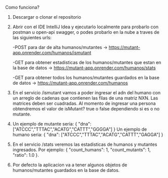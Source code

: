 Como funciona?

1) Descargar o clonar el repositorio
   
2) Abrir con el IDE IntelliJ Idea y ejecutarlo localmente para probarlo con postman u open-api swagger, o podes probarlo en la nube a traves de las siguientes urls:
   
   -POST para dar de alta humanos/mutantes -> https://mutant-app.onrender.com/humanos/ismutant
   
   -GET para obtener estadisticas de los humanos/mutantes que estan en la base de datos -> https://mutant-app.onrender.com/humanos/stats
   
   -GET para obtener todos los humanos/mutantes guardados en la base de datos -> https://mutant-app.onrender.com/humanos
   
3) En el servicio /ismutant vamos a poder ingresar el adn del humano con un arreglo de cadenas que contienen las filas de una matriz NXN. Las matrices deben ser cuadradas. Al momento de ingresar una persona obtendremos el valor de isMutant? true o false dependiendo si es o no mutante.

4) Un ejemplo de mutante seria: { "dna": ["ATCCC","TTTAC","ACATG","CATTT","GGGGA"] } Un ejemplo de humano seria: { "dna": ["ATCCC","TTTAC","ACATG","CATTT","GAGGA"] }

5) En el servicio /stats veremos las estadisticas de humanos y mutantes ingresados. Por ejemplo: { "count_humans": 1, "count_mutants": 1, "ratio": 1.0 }.
 
6) Por defecto la aplicacion va a tener algunos objetos de humanos/mutantes guardados en la base de datos.
